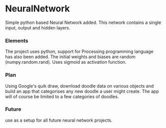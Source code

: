 # NeuralNetwork
Simple python based Neural Network added. This network contains a single input, output and hidden layers.

### Elements
The project uses python, support for Processing programming language has also been added.
The initial weights and biases are random (numpy.random.rand).
Uses sigmoid as activation function.

### Plan
Using Google's quik draw, download doodle data on various objects and build an app that categorises any new doodle a user might create. The app will of course be limited to a few categories of doodles.

### Future
use as a setup for all future neural network projects.
